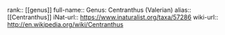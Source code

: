 

rank:: [[genus]]
full-name:: Genus: Centranthus (Valerian)
alias:: [[Centranthus]]
iNat-url:: https://www.inaturalist.org/taxa/57286
wiki-url:: http://en.wikipedia.org/wiki/Centranthus